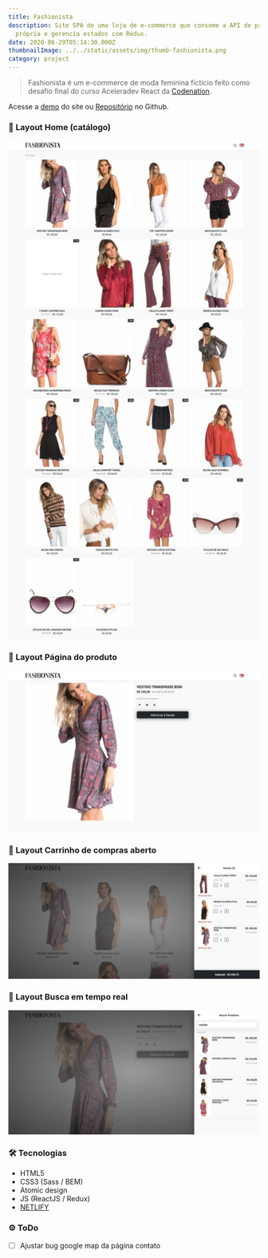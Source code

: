 ```yaml
---
title: Fashionista
description: Site SPA de uma loja de e-commerce que consome a API de produtos
  própria e gerencia estados com Redux.
date: 2020-06-29T05:14:30.000Z
thumbnailImage: ../../static/assets/img/thumb-fashionista.png
category: project
---
```

> Fashionista é um e-commerce de moda feminina fictício feito como desafio final do curso Aceleradev React da [Codenation](https://www.codenation.dev/).
 
Acesse a [demo](https://fashionista-shop.netlify.app/) do site ou [Repositório](https://github.com/GuiSAlmeida/aceleradev-fashionista) no Github.

### 🎨 Layout Home (catálogo)

![Home](../../static/assets/img/fashionista-layout1.png)

### 🎨 Layout Página do produto
![Produto](../../static/assets/img/fashionista-layout2.png)

### 🎨 Layout Carrinho de compras aberto
![Carrinho](../../static/assets/img/fashionista-layout3.png)

### 🎨 Layout Busca em tempo real
![Busca](../../static/assets/img/fashionista-layout4.png)


### 🛠️ **Tecnologias**
-   HTML5
-   CSS3 (Sass / BEM)
-   Atomic design
-   JS (ReactJS / Redux)
-   [NETLIFY](https://www.netlify.com/)

### ⚙️ **ToDo**
-   [ ] Ajustar bug google map da página contato

